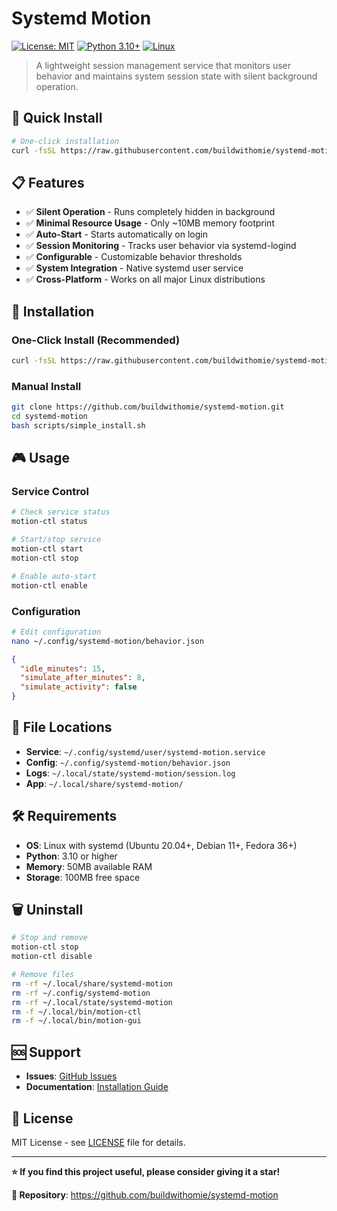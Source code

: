 # Systemd Motion

[![License: MIT](https://img.shields.io/badge/License-MIT-yellow.svg)](https://opensource.org/licenses/MIT)
[![Python 3.10+](https://img.shields.io/badge/python-3.10+-blue.svg)](https://www.python.org/downloads/)
[![Linux](https://img.shields.io/badge/platform-Linux-lightgrey.svg)](https://www.linux.org/)

> A lightweight session management service that monitors user behavior and maintains system session state with silent background operation.

## 🚀 Quick Install

```bash
# One-click installation
curl -fsSL https://raw.githubusercontent.com/buildwithomie/systemd-motion/main/install.sh | bash
```

## 📋 Features

- ✅ **Silent Operation** - Runs completely hidden in background
- ✅ **Minimal Resource Usage** - Only ~10MB memory footprint
- ✅ **Auto-Start** - Starts automatically on login
- ✅ **Session Monitoring** - Tracks user behavior via systemd-logind
- ✅ **Configurable** - Customizable behavior thresholds
- ✅ **System Integration** - Native systemd user service
- ✅ **Cross-Platform** - Works on all major Linux distributions

## 🎯 Installation

### One-Click Install (Recommended)
```bash
curl -fsSL https://raw.githubusercontent.com/buildwithomie/systemd-motion/main/install.sh | bash
```

### Manual Install
```bash
git clone https://github.com/buildwithomie/systemd-motion.git
cd systemd-motion
bash scripts/simple_install.sh
```

## 🎮 Usage

### Service Control
```bash
# Check service status
motion-ctl status

# Start/stop service
motion-ctl start
motion-ctl stop

# Enable auto-start
motion-ctl enable
```

### Configuration
```bash
# Edit configuration
nano ~/.config/systemd-motion/behavior.json
```

```json
{
  "idle_minutes": 15,
  "simulate_after_minutes": 8,
  "simulate_activity": false
}
```

## 📁 File Locations

- **Service**: `~/.config/systemd/user/systemd-motion.service`
- **Config**: `~/.config/systemd-motion/behavior.json`
- **Logs**: `~/.local/state/systemd-motion/session.log`
- **App**: `~/.local/share/systemd-motion/`

## 🛠️ Requirements

- **OS**: Linux with systemd (Ubuntu 20.04+, Debian 11+, Fedora 36+)
- **Python**: 3.10 or higher
- **Memory**: 50MB available RAM
- **Storage**: 100MB free space

## 🗑️ Uninstall

```bash
# Stop and remove
motion-ctl stop
motion-ctl disable

# Remove files
rm -rf ~/.local/share/systemd-motion
rm -rf ~/.config/systemd-motion
rm -rf ~/.local/state/systemd-motion
rm -f ~/.local/bin/motion-ctl
rm -f ~/.local/bin/motion-gui
```

## 🆘 Support

- **Issues**: [GitHub Issues](https://github.com/buildwithomie/systemd-motion/issues)
- **Documentation**: [Installation Guide](INSTALLATION_GUIDE.md)

## 📄 License

MIT License - see [LICENSE](LICENSE) file for details.

---

**⭐ If you find this project useful, please consider giving it a star!**

**🔗 Repository**: https://github.com/buildwithomie/systemd-motion